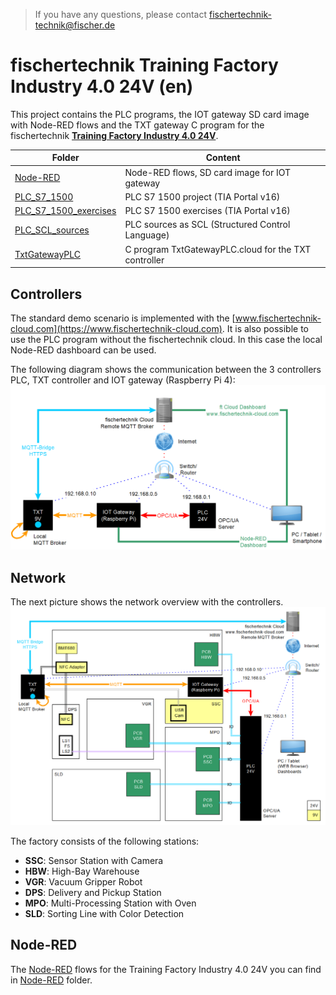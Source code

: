 > If you have any questions, please contact fischertechnik-technik@fischer.de

# fischertechnik Training Factory Industry 4.0 24V (en)
This project contains the PLC programs, the IOT gateway SD card image with Node-RED flows and the TXT gateway C program for the fischertechnik [**Training Factory Industry 4.0 24V**](https://www.fischertechnik.de/en/products/simulating/training-models/554868-sim-training-factory-industry-4-0-24v-simulation).

| Folder | Content |
| --- | --- |
| [Node-RED](Node-RED/README.md)                             | Node-RED flows, SD card image for IOT gateway        |
| [PLC_S7_1500](PLC_S7_1500/README.md)                       | PLC S7 1500 project (TIA Portal v16)                 |
| [PLC_S7_1500_exercises](PLC_S7_1500_exercises/README.md)   | PLC S7 1500 exercises (TIA Portal v16)               |
| [PLC_SCL_sources](PLC_SCL_sources/README.md)               | PLC sources as SCL (Structured Control Language)     |
| [TxtGatewayPLC](TxtGatewayPLC/README.md)                   | C program TxtGatewayPLC.cloud for the TXT controller |

## Controllers
The standard demo scenario is implemented with the [www.fischertechnik-cloud.com](https://www.fischertechnik-cloud.com). It is also possible to use the PLC program without the fischertechnik cloud. In this case the local Node-RED dashboard can be used.

The following diagram shows the communication between the 3 controllers PLC, TXT controller and IOT gateway (Raspberry Pi 4):
![overview_communication_en](doc/overview_communication_en.png "overview communication")

## Network
The next picture shows the network overview with the controllers.
![factory_overview_en](doc/factory_overview_en.png "factory overview")

The factory consists of the following stations:
* **SSC**: Sensor Station with Camera
* **HBW**: High-Bay Warehouse
* **VGR**: Vacuum Gripper Robot
* **DPS**: Delivery and Pickup Station
* **MPO**: Multi-Processing Station with Oven
* **SLD**: Sorting Line with Color Detection

## Node-RED
The [Node-RED](https://nodered.org/) flows for the Training Factory Industry 4.0 24V you can find in [Node-RED](Node-RED/README.md) folder. 

